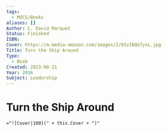 ```yaml
---
tags:
  - MOCS/Books
aliases: []
Author: L. David Marquet
Status: Finished
ISBN: 
Cover: https://m.media-amazon.com/images/I/91vIBQGfysL.jpg
Title: Turn the Ship Around
Type:
  - Book
Created: 2023-08-21
Year: 2016
Subject: Leadership
---
```

# Turn the Ship Around

`="![Cover|100](" + this.Cover + ")"`
